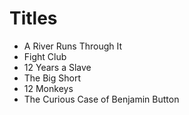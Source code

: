 # Titles

-  A River Runs Through It
- Fight Club
- 12 Years a Slave
- The Big Short
- 12 Monkeys
- The Curious Case of Benjamin Button

